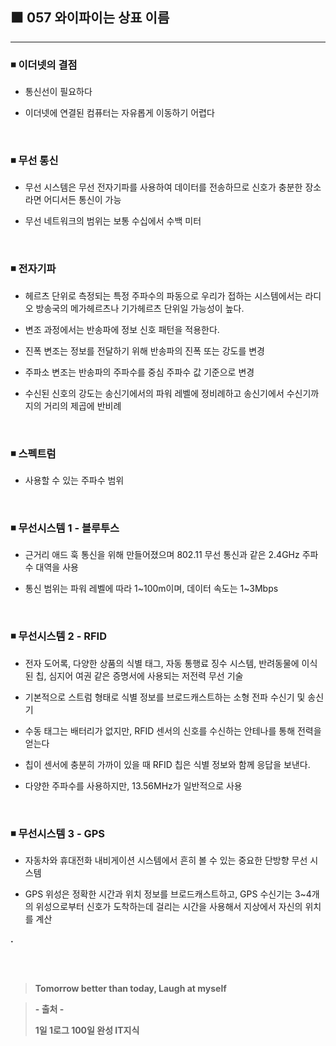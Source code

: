 ## ⬛ 057 와이파이는 상표 이름

---

### ◾ 이더넷의 결점

- 통신선이 필요하다

- 이더넷에 연결된 컴퓨터는 자유롭게 이동하기 어렵다

<br>

### ◾ 무선 통신

- 무선 시스템은 무선 전자기파를 사용하여 데이터를 전송하므로 신호가 충분한 장소라면 어디서든 통신이 가능

- 무선 네트워크의 범위는 보통 수십에서 수백 미터

<br>

### ◾ 전자기파

- 헤르츠 단위로 측정되는 특정 주파수의 파동으로 우리가 접하는 시스템에서는 라디오 방송국의 메가헤르츠나 기가헤르츠 단위일 가능성이 높다.

- 변조 과정에서는 반송파에 정보 신호 패턴을 적용한다.

- 진폭 변조는 정보를 전달하기 위해 반송파의 진폭 또는 강도를 변경

- 주파소 변조는 반송파의 주파수를 중심 주파수 값 기준으로 변경

- 수신된 신호의 강도는 송신기에서의 파워 레벨에 정비례하고 송신기에서 수신기까지의 거리의 제곱에 반비례

<br>

### ◾ 스펙트럼

- 사용할 수 있는 주파수 범위

<br>

### ◾ 무선시스템 1 - 블루투스

- 근거리 애드 훅 통신을 위해 만들어졌으며 802.11 무선 통신과 같은 2.4GHz 주파수 대역을 사용

- 통신 범위는 파워 레벨에 따라 1~100m이며, 데이터 속도는 1~3Mbps

<br>

### ◾ 무선시스템 2 - RFID

- 전자 도어록, 다양한 상품의 식별 태그, 자동 통행료 징수 시스템, 반려동물에 이식된 칩, 심지어 여권 같은 증명서에 사용되는 저전력 무선 기술

- 기본적으로 스트럼 형태로 식별 정보를 브로드캐스트하는 소형 전파 수신기 및 송신기

- 수동 태그는 배터리가 없지만, RFID 센서의 신호를 수신하는 안테나를 통해 전력을 얻는다

- 칩이 센서에 충분히 가까이 있을 때 RFID 칩은 식별 정보와 함께 응답을 보낸다.

- 다양한 주파수를 사용하지만, 13.56MHz가 일반적으로 사용

<br>

### ◾ 무선시스템 3 - GPS

- 자동차와 휴대전화 내비게이션 시스템에서 흔히 볼 수 있는 중요한 단방향 무선 시스템

- GPS 위성은 정확한 시간과 위치 정보를 브로드캐스트하고, GPS 수신기는 3~4개의 위성으로부터 신호가 도착하는데 걸리는 시간을 사용해서 지상에서 자신의 위치를 계산

**.**

<br><br>

> **Tomorrow better than today, Laugh at myself**

> **- 출처 -**
>
> **1일 1로그 100일 완성 IT지식**
